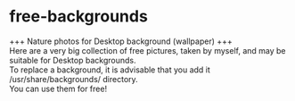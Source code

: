 # free-backgrounds
+++ Nature photos for Desktop background (wallpaper) +++<br>
Here are a very big collection of free pictures, taken by myself, and may be suitable for Desktop backgrounds.<br>
To replace a background, it is advisable that you add it /usr/share/backgrounds/ directory.
<br>You can use them for free!

